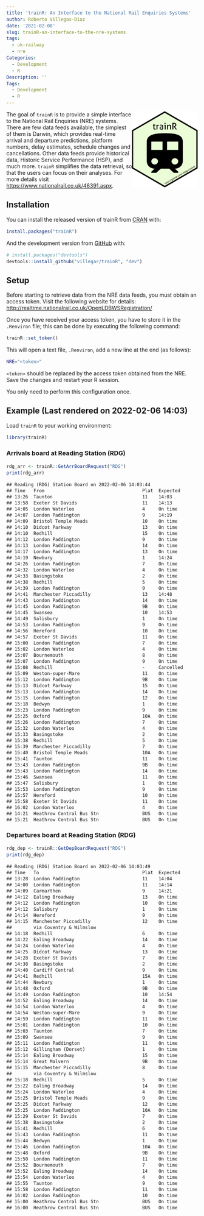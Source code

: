 ```yaml
---
title: 'trainR: An Interface to the National Rail Enquiries Systems'
author: Roberto Villegas-Diaz
date: '2021-02-08'
slug: trainR-an-interface-to-the-nre-systems
tags:
  - uk-railway
  - nre
Categories:
  - Development
  - R
Description: ''
Tags:
  - Development
  - R
---
```


<img src="https://raw.githubusercontent.com/villegar/trainR/main/inst/images/logo.png" alt="logo" align="right" height=200px/>

The goal of `trainR` is to provide a simple interface to the 
National Rail Enquiries (NRE) systems. There are few data feeds 
available, the simplest of them is Darwin, which provides real-time 
arrival and departure predictions, platform numbers, delay estimates, 
schedule changes and cancellations. Other data feeds provide historical 
data, Historic Service Performance (HSP), and much more. `trainR` 
simplifies the data retrieval, so that the users can focus on their 
analyses. For more details visit 
https://www.nationalrail.co.uk/46391.aspx.

## Installation

You can install the released version of trainR from [CRAN](https://CRAN.R-project.org) with:

``` r
install.packages("trainR")
```

And the development version from [GitHub](https://github.com/) with:

``` r
# install.packages("devtools")
devtools::install_github("villegar/trainR", "dev")
```

## Setup
Before starting to retrieve data from the NRE data feeds, you must obtain an access token. 
Visit the following website for details: http://realtime.nationalrail.co.uk/OpenLDBWSRegistration/

Once you have received your access token, you have to store it in the `.Renviron` file; this can be 
done by executing the following command:


```r
trainR::set_token()
```

This will open a text file, `.Renviron`, add a new line at the end (as follows):

```bash
NRE="<token>"
```

`<token>` should be replaced by the access token obtained from the NRE. Save the changes and restart 
your R session.

You only need to perform this configuration once.

## Example (Last rendered on 2022-02-06 14:03)

Load `trainR` to your working environment:

```r
library(trainR)
```

### Arrivals board at Reading Station (RDG)


```r
rdg_arr <- trainR::GetArrBoardRequest("RDG")
print(rdg_arr)
```

```
## Reading (RDG) Station Board on 2022-02-06 14:03:44
## Time   From                                    Plat  Expected
## 13:26  Taunton                                 11    14:03
## 13:58  Exeter St Davids                        11    14:13
## 14:05  London Waterloo                         4     On time
## 14:07  London Paddington                       9     14:19
## 14:09  Bristol Temple Meads                    10    On time
## 14:10  Didcot Parkway                          13    On time
## 14:10  Redhill                                 15    On time
## 14:12  London Paddington                       9     On time
## 14:13  London Paddington                       14    On time
## 14:17  London Paddington                       13    On time
## 14:19  Newbury                                 1     14:24
## 14:26  London Paddington                       7     On time
## 14:32  London Waterloo                         4     On time
## 14:33  Basingstoke                             2     On time
## 14:38  Redhill                                 5     On time
## 14:39  London Paddington                       9     On time
## 14:41  Manchester Piccadilly                   13    14:48
## 14:43  London Paddington                       14    On time
## 14:45  London Paddington                       9B    On time
## 14:45  Swansea                                 10    14:53
## 14:49  Salisbury                               1     On time
## 14:53  London Paddington                       9     On time
## 14:56  Hereford                                10    On time
## 14:57  Exeter St Davids                        11    On time
## 15:00  London Paddington                       7     On time
## 15:02  London Waterloo                         4     On time
## 15:07  Bournemouth                             8     On time
## 15:07  London Paddington                       9     On time
## 15:08  Redhill                                 -     Cancelled
## 15:09  Weston-super-Mare                       11    On time
## 15:12  London Paddington                       9B    On time
## 15:13  Didcot Parkway                          15    On time
## 15:13  London Paddington                       14    On time
## 15:15  London Paddington                       12    On time
## 15:18  Bedwyn                                  1     On time
## 15:23  London Paddington                       9     On time
## 15:25  Oxford                                  10A   On time
## 15:26  London Paddington                       7     On time
## 15:32  London Waterloo                         4     On time
## 15:33  Basingstoke                             2     On time
## 15:38  Redhill                                 5     On time
## 15:39  Manchester Piccadilly                   7     On time
## 15:40  Bristol Temple Meads                    10A   On time
## 15:41  Taunton                                 11    On time
## 15:43  London Paddington                       9B    On time
## 15:43  London Paddington                       14    On time
## 15:46  Swansea                                 11    On time
## 15:47  Salisbury                               1     On time
## 15:53  London Paddington                       9     On time
## 15:57  Hereford                                10    On time
## 15:58  Exeter St Davids                        11    On time
## 16:02  London Waterloo                         4     On time
## 14:21  Heathrow Central Bus Stn                BUS   On time
## 15:21  Heathrow Central Bus Stn                BUS   On time
```

### Departures board at Reading Station (RDG)


```r
rdg_dep <- trainR::GetDepBoardRequest("RDG")
print(rdg_dep)
```

```
## Reading (RDG) Station Board on 2022-02-06 14:03:49
## Time   To                                      Plat  Expected
## 13:28  London Paddington                       11    14:04
## 14:00  London Paddington                       11    14:14
## 14:09  Carmarthen                              9     14:21
## 14:12  Ealing Broadway                         13    On time
## 14:12  London Paddington                       10    On time
## 14:12  Salisbury                               1     On time
## 14:14  Hereford                                9     On time
## 14:15  Manchester Piccadilly                   12    On time
##        via Coventry & Wilmslow                 
## 14:18  Redhill                                 6     On time
## 14:22  Ealing Broadway                         14    On time
## 14:24  London Waterloo                         4     On time
## 14:25  Didcot Parkway                          13    On time
## 14:28  Exeter St Davids                        7     On time
## 14:38  Basingstoke                             2     On time
## 14:40  Cardiff Central                         9     On time
## 14:41  Redhill                                 15A   On time
## 14:44  Newbury                                 1     On time
## 14:48  Oxford                                  9B    On time
## 14:49  London Paddington                       10    14:54
## 14:52  Ealing Broadway                         14    On time
## 14:54  London Waterloo                         4     On time
## 14:54  Weston-super-Mare                       9     On time
## 14:59  London Paddington                       11    On time
## 15:01  London Paddington                       10    On time
## 15:03  Taunton                                 7     On time
## 15:09  Swansea                                 9     On time
## 15:11  London Paddington                       11    On time
## 15:12  Gillingham (Dorset)                     1     On time
## 15:14  Ealing Broadway                         15    On time
## 15:14  Great Malvern                           9B    On time
## 15:15  Manchester Piccadilly                   8     On time
##        via Coventry & Wilmslow                 
## 15:18  Redhill                                 5     On time
## 15:22  Ealing Broadway                         14    On time
## 15:24  London Waterloo                         4     On time
## 15:25  Bristol Temple Meads                    9     On time
## 15:25  Didcot Parkway                          12    On time
## 15:25  London Paddington                       10A   On time
## 15:29  Exeter St Davids                        7     On time
## 15:38  Basingstoke                             2     On time
## 15:41  Redhill                                 6     On time
## 15:43  London Paddington                       11    On time
## 15:44  Bedwyn                                  1     On time
## 15:46  London Paddington                       10A   On time
## 15:48  Oxford                                  9B    On time
## 15:50  London Paddington                       11    On time
## 15:52  Bournemouth                             7     On time
## 15:52  Ealing Broadway                         14    On time
## 15:54  London Waterloo                         4     On time
## 15:55  Taunton                                 9     On time
## 15:58  London Paddington                       11    On time
## 16:02  London Paddington                       10    On time
## 15:00  Heathrow Central Bus Stn                BUS   On time
## 16:00  Heathrow Central Bus Stn                BUS   On time
```
